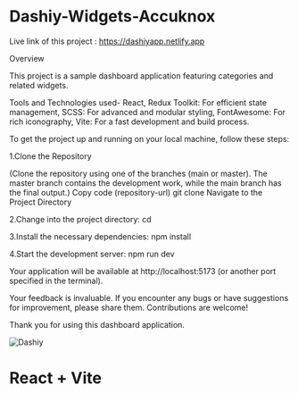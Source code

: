 
# Dashiy-Widgets-Accuknox

Live link of this project : https://dashiyapp.netlify.app

Overview


This project is a sample dashboard application featuring categories and related widgets.



Tools and Technologies used-
React,
Redux Toolkit: For efficient state management,
SCSS: For advanced and modular styling,
FontAwesome: For rich iconography,
Vite: For a fast development and build process.



To get the project up and running on your local machine, follow these steps:


1.Clone the Repository

(Clone the repository using one of the branches (main or master). The master branch contains the development work, while the main branch has the final output.)
Copy code (repository-url)
git clone <repository-url>
Navigate to the Project Directory


2.Change into the project directory:
cd <project-directory>


3.Install the necessary dependencies:
npm install


4.Start the development server:
npm run dev


Your application will be available at http://localhost:5173 (or another port specified in the terminal).



Your feedback is invaluable. If you encounter any bugs or have suggestions for improvement, please share them. Contributions are welcome!


Thank you for using this dashboard application.

![Dashiy](https://github.com/user-attachments/assets/d8078b6b-f77a-4c07-beb0-07b29a2d57d5)



# React + Vite



